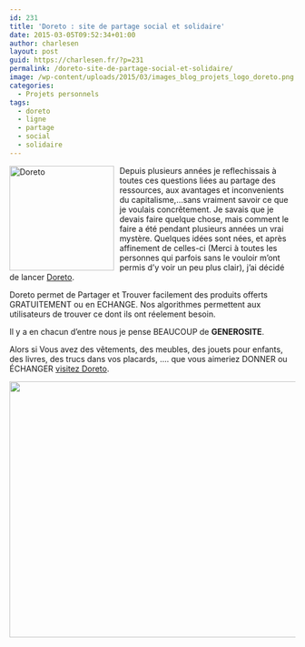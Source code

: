 ```yaml
---
id: 231
title: 'Doreto : site de partage social et solidaire'
date: 2015-03-05T09:52:34+01:00
author: charlesen
layout: post
guid: https://charlesen.fr/?p=231
permalink: /doreto-site-de-partage-social-et-solidaire/
image: /wp-content/uploads/2015/03/images_blog_projets_logo_doreto.png
categories:
  - Projets personnels
tags:
  - doreto
  - ligne
  - partage
  - social
  - solidaire
---
```

<img loading="lazy" class=" alignleft size-full wp-image-229" style="margin-right: 10px; float: left;" title="Doreto" src="https://charlesen.fr/wp-content/uploads/2015/03/images_blog_projets_logo_doreto.png" alt="Doreto" width="184" height="184" srcset="https://charlesen.fr/wp-content/uploads/2015/03/images_blog_projets_logo_doreto.png 184w, https://charlesen.fr/wp-content/uploads/2015/03/images_blog_projets_logo_doreto-150x150.png 150w" sizes="(max-width: 184px) 100vw, 184px" />Depuis plusieurs années je reflechissais à toutes ces questions liées au partage des ressources, aux avantages et inconvenients du capitalisme,&#8230;sans vraiment savoir ce que je voulais concrêtement. Je savais que je devais faire quelque chose, mais comment le faire a été pendant plusieurs années un vrai mystère. Quelques idées sont nées, et après affinement de celles-ci (Merci à toutes les personnes qui parfois sans le vouloir m&rsquo;ont permis d&rsquo;y voir un peu plus clair), j&rsquo;ai décidé de lancer [Doreto](https://www.doreto.fr/).

Doreto permet de Partager et Trouver facilement des produits offerts GRATUITEMENT ou en ECHANGE. Nos algorithmes permettent aux utilisateurs de trouver ce dont ils ont réelement besoin.

Il y a en chacun d&rsquo;entre nous je pense BEAUCOUP de **GENEROSITE**.

Alors si Vous avez des vêtements, des meubles, des jouets pour enfants, des livres, des trucs dans vos placards, &#8230;. que vous aimeriez DONNER ou ÉCHANGER [visitez Doreto](https://www.doreto.fr/).

<img loading="lazy" class=" size-full wp-image-230" style="display: block; margin-left: auto; margin-right: auto;" src="https://charlesen.fr/wp-content/uploads/2015/03/images_blog_projets_doreto-800x450.png" alt="" width="800" height="450" srcset="https://charlesen.fr/wp-content/uploads/2015/03/images_blog_projets_doreto-800x450.png 800w, https://charlesen.fr/wp-content/uploads/2015/03/images_blog_projets_doreto-800x450-300x169.png 300w, https://charlesen.fr/wp-content/uploads/2015/03/images_blog_projets_doreto-800x450-768x432.png 768w, https://charlesen.fr/wp-content/uploads/2015/03/images_blog_projets_doreto-800x450-700x394.png 700w" sizes="(max-width: 800px) 100vw, 800px" />